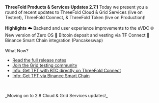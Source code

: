 **ThreeFold Products & Services Updates 2.7.1**
Today we present you a round of recent updates to ThreeFold Cloud & Grid Services (live on Testnet), ThreeFold Connect, & ThreeFold Token (live on Production)!
<br />
<br />
**Highlights**
☁️ Backend and user experience improvements to the eVDC
🌐 New version of Zero OS
👜 Bitcoin deposit and vesting via TF Connect
🥞 Binance Smart Chain integration (Pancakeswap)
<br />
<br />
What Now?
- [Read the full release notes](https://threefold.io/info/cloud#/cloud__release_notes_2_7_1)
- [Join the Grid testing community](https://t.me/threefoldtesting)
- [Info: Get TFT with BTC directly on ThreeFold Connect](https://library.threefold.me/info/tfgrid/#/threefold__threefold_connect_btc)
- [Info: Get TFT via Binance Smart Chain](https://library.threefold.me/info/tfgrid/#/threefold__tft_binance_defi?id=how-to-get-tft-on-pancakeswap)
<br />
<br />
_Moving on to 2.8 Cloud & Grid Services updates!_